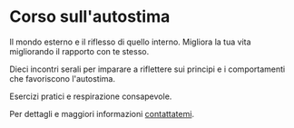 # Corso sull'autostima

Il mondo esterno e il riflesso di quello interno. Migliora la tua vita migliorando il rapporto con te stesso.

Dieci incontri serali per imparare a riflettere sui principi e i comportamenti che favoriscono l'autostima.

Esercizi pratici e respirazione consapevole.

Per dettagli e maggiori informazioni [contattatemi](../contatto).

